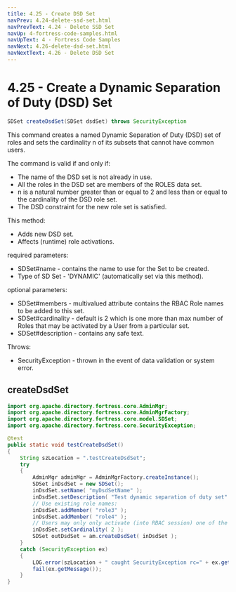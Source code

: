 ```yaml
---
title: 4.25 - Create DSD Set
navPrev: 4.24-delete-ssd-set.html
navPrevText: 4.24 - Delete SSD Set
navUp: 4-fortress-code-samples.html
navUpText: 4 - Fortress Code Samples
navNext: 4.26-delete-dsd-set.html
navNextText: 4.26 - Delete DSD Set
---
```


# 4.25 - Create a Dynamic Separation of Duty (DSD) Set

```java
SDSet createDsdSet(SDSet dsdSet) throws SecurityException
```

This command creates a named Dynamic Separation of Duty (DSD) set of roles and sets the cardinality n of its subsets that cannot have common users.

The command is valid if and only if:

- The name of the DSD set is not already in use.
- All the roles in the DSD set are members of the ROLES data set.
- n is a natural number greater than or equal to 2 and less than or equal to the cardinality of the DSD role set.
- The DSD constraint for the new role set is satisfied.

This method:
- Adds new DSD set.
- Affects (runtime) role activations. 

required parameters:
- SDSet#name - contains the name to use for the Set to be created.
- Type of SD Set - 'DYNAMIC' (automatically set via this method).

optional parameters:
- SDSet#members - multivalued attribute contains the RBAC Role names to be added to this set.
- SDSet#cardinality - default is 2 which is one more than max number of Roles that may be activated by a User from a particular set.
- SDSet#description - contains any safe text.

Throws:
- SecurityException - thrown in the event of data validation or system error.

## createDsdSet

```java
import org.apache.directory.fortress.core.AdminMgr;
import org.apache.directory.fortress.core.AdminMgrFactory;
import org.apache.directory.fortress.core.model.SDSet;
import org.apache.directory.fortress.core.SecurityException;

@test
public static void testCreateDsdSet()
{
    String szLocation = ".testCreateDsdSet";
    try
    {
        AdminMgr adminMgr = AdminMgrFactory.createInstance();
        SDSet inDsdSet = new SDSet();
        inDsdSet.setName( "myDsdSetName" );
        inDsdSet.setDescription( "Test dynamic separation of duty set" );
        // Use existing role names:
        inDsdSet.addMember( "role3" );
        inDsdSet.addMember( "role4" );
        // Users may only only activate (into RBAC session) one of the roles in this set:
        inDsdSet.setCardinality( 2 );
        SDSet outDsdSet = am.createDsdSet( inDsdSet );
    }
    catch (SecurityException ex)
    {
        LOG.error(szLocation + " caught SecurityException rc=" + ex.getErrorId() + ", msg=" + ex.getMessage(), ex);
        fail(ex.getMessage());
    }
}
```
